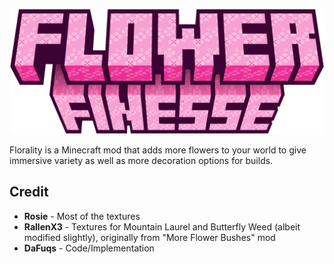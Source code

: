 ![Mod Logo](/images/logo.png)

Florality is a Minecraft mod that adds more flowers to your world to give immersive variety as well as more decoration options for builds.

## Credit
- **Rosie** - Most of the textures
- **RallenX3** - Textures for Mountain Laurel and Butterfly Weed (albeit modified slightly), originally from "More Flower Bushes" mod
- **DaFuqs** - Code/Implementation